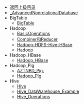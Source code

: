 - [返回上级目录](../_sidebar.md)
- [_AdvancedNonrelationalDatabase](_AdvancedNonrelationalDatabase.md)
- BigTable
    - [BigTable](BigTable/BigTable.md)
- Hadoop
    - [BasicOperations](Hadoop/BasicOperations.md)
    - [Combiner和Reducer](Hadoop/Combiner和Reducer.md)
    - [Hadoop-HDFS-Hive-HBase](Hadoop/Hadoop-HDFS-Hive-HBase.md)
    - [Hadoop](Hadoop/Hadoop.md)
- Hadoop_HBase
    - [Hadoop_HBase](Hadoop_HBase/Hadoop_HBase.md)
- Hadoop_Pig
    - [AZTNBD_Pig.](Hadoop_Pig/AZTNBD_Pig.pdf)
    - [Hadoop_Pig](Hadoop_Pig/Hadoop_Pig.md)
- Hive
    - [Hive](Hive/Hive.md)
    - [Hive_DataWarehouse_Example](Hive/Hive_DataWarehouse_Example.md)
    - [Hive_Operations](Hive/Hive_Operations.md)